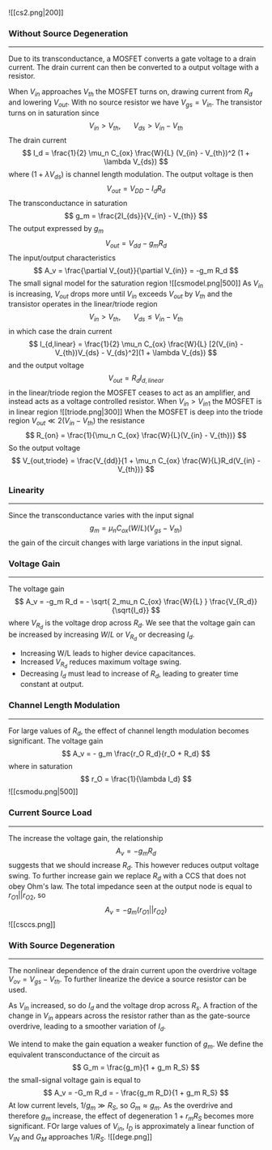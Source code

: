 ![[cs2.png|200]]
### Without Source Degeneration
---
Due to its transconductance, a MOSFET converts a gate voltage to a drain current. The drain current can then be converted to a output voltage with a resistor. 

When $V_{in}$ approaches $V_{th}$ the MOSFET turns on, drawing current from $R_d$ and lowering $V_{out}$. With no source resistor we have $V_{gs}  = V_{in}$. The transistor turns on in saturation since
$$ V_{in} > V_{th}, \hspace{20pt} V_{ds} > V_{in} - V_{th} $$
The drain current
$$ I_d = \frac{1}{2} \mu_n C_{ox} \frac{W}{L} (V_{in} - V_{th})^2 (1 + \lambda V_{ds}) $$
where $(1 + \lambda V_{ds})$ is channel length modulation. The output voltage is then
$$ V_{out} = V_{DD} - I_d R_d  $$
The transconductance in saturation
$$ g_m = \frac{2I_{ds}}{V_{in} - V_{th}} $$
The output expressed by $g_m$
$$ V_{out} = V_{dd} - g_m R_d $$
The input/output characteristics
$$ A_v = \frac{\partial V_{out}}{\partial V_{in}} = -g_m R_d $$
The small signal model for the saturation region
![[csmodel.png|500]]
As $V_{in}$ is increasing, $V_{out}$ drops more until $V_{in}$ exceeds $V_{out}$ by $V_{th}$ and the transistor operates in the linear/triode region
$$ V_{in} > V_{th}, \hspace{20pt} V_{ds} \leq V_{in} - V_{th} $$
in which case the drain current
$$ I_{d,linear} = \frac{1}{2} \mu_n C_{ox} \frac{W}{L} [2(V_{in} - V_{th})V_{ds} - V_{ds}^2](1 + \lambda V_{ds}) $$
and the output voltage
$$ V_{out} = R_d I_{d,linear} $$
in the linear/triode region the MOSFET ceases to act as an amplifier, and instead acts as a voltage controlled resistor.  When $V_{in} > V_{in1}$ the MOSFET is in linear region
![[triode.png|300]]
When the MOSFET is deep into the triode region $V_{out} \ll 2(V_{in} - V_{th})$ the resistance
$$ R_{on} = \frac{1}{\mu_n C_{ox} \frac{W}{L}(V_{in} - V_{th})} $$
So the output voltage
$$ V_{out,triode} = \frac{V_{dd}}{1 + \mu_n C_{ox} \frac{W}{L}R_d(V_{in} - V_{th})} $$
### Linearity
---
Since the transconductance varies with the input signal
$$ g_m = \mu_n C_{ox} (W/L)(V_{gs} - V_{th}) $$
the gain of the circuit changes with large variations in the input signal.

### Voltage Gain
---
The voltage gain
$$ A_v = -g_m R_d = - \sqrt{ 2_mu_n C_{ox} \frac{W}{L} } \frac{V_{R_d}}{\sqrt{I_d}} $$
where $V_{R_d}$ is the voltage drop across $R_d$. We see that the voltage gain can be increased by increasing $W/L$ or $V_{R_d}$ or decreasing $I_d$. 

- Increasing W/L leads to higher device capacitances.
- Increased $V_{R_d}$ reduces maximum voltage swing.
- Decreasing $I_d$ must lead to increase of $R_d$, leading to greater time constant at output.

### Channel Length Modulation
---
For large values of $R_d$, the effect of channel length modulation becomes significant. The voltage gain
$$ A_v = - g_m \frac{r_O R_d}{r_O + R_d} $$
where in saturation
$$ r_O = \frac{1}{\lambda I_d} $$
![[csmodu.png|500]]

### Current Source Load
---
The increase the voltage gain, the relationship
$$ A_v = -g_m R_d $$
suggests that we should increase $R_d$. This however reduces output voltage swing. To further increase gain we replace $R_d$ with a CCS that does not obey Ohm's law. The total impedance seen at the output node is equal to $r_{O1} || r_{O2}$, so
$$ A_v = -g_m (r_{O1}||r_{O2}) $$
![[csccs.png]]

### With Source Degeneration
---
The nonlinear dependence of the drain current upon the overdrive voltage $V_{ov} = V_{gs} - V_{th}$. To further linearize the device a source resistor can be used. 

As $V_{in}$ increased, so do $I_d$ and the voltage drop across $R_s$. A fraction of the change in $V_{in}$ appears across the resistor rather than as the gate-source overdrive, leading to a smoother variation of $I_d$. 

We intend to make the gain equation a weaker function of $g_m$. We define the equivalent transconductance of the circuit as
$$ G_m = \frac{g_m}{1 + g_m R_S} $$
the small-signal voltage gain is equal to
$$ A_v = -G_m R_d = - \frac{g_m R_D}{1 + g_m R_S} $$
At low current levels, $1/g_m \gg R_S$, so $G_m \approx g_m$. As the overdrive and therefore $g_m$ increase, the effect of degeneration $1 + r_m R_S$ becomes more significant. FOr large values of $V_{in}$, $I_D$ is approximately a linear function of $V_{IN}$ and $G_M$ approaches $1/R_S$. 
![[dege.png]]
